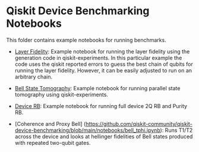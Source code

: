 # Qiskit Device Benchmarking Notebooks

This folder contains example notebooks for running benchmarks.

- [Layer Fidelity](https://github.com/qiskit-community/qiskit-device-benchmarking/blob/main/notebooks/layer_fidelity.ipynb): Example notebook for running the layer fidelity using the generation code in qiskit-experiments. In this particular example the code uses the qiskit reported errors to guess the best chain of qubits for running the layer fidelity. However, it can be easily adjusted to run on an arbitrary chain.

- [Bell State Tomography](https://github.com/qiskit-community/qiskit-device-benchmarking/blob/main/notebooks/bell_state_tomography.ipynb): Example notebook for running parallel state tomography using qiskit-experiments.

- [Device RB](https://github.com/qiskit-community/qiskit-device-benchmarking/blob/main/notebooks/device_rb.ipynb): Example notebook for running full device 2Q RB and Purity RB.

- [Coherence and Proxy Bell] (https://github.com/qiskit-community/qiskit-device-benchmarking/blob/main/notebooks/bell_tphi.ipynb): Runs T1/T2 across the device and looks at hellinger fidelities of Bell states produced with repeated two-qubit gates. 
